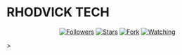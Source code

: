 # RHODVICK TECH
<p/>
<p align="center">
<a href="https://github.com/Rhodvick?tab=followers"><img title="Followers" src="https://img.shields.io/github/followers/Rhodvick?label=Followers&style=social"></a>
<a href="https://github.com/Rhodvick/accidental-md/stargazers/"><img title="Stars" src="https://img.shields.io/github/stars/Rhodvick/accidental-md?&style=social"></a>
<a href="https://github.com/cheekydavy/savage/network/members"><img title="Fork" src="https://img.shields.io/github/forks/Rhodvick/accidental-md?style=social"></a>
<a href="https://github.com/Rhodvick/accidental-md/watchers"><img title="Watching" src="https://img.shields.io/github/watchers/Rhodvick/accidental-md?label=Watching&style=social"></a>
</p>></a>
